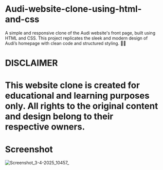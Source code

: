 # Audi-website-clone-using-html-and-css
A simple and responsive clone of the Audi website's front page, built using HTML and CSS. This project replicates the sleek and modern design of Audi’s homepage with clean code and structured styling. 🚗✨


# DISCLAIMER
# This website clone is created for educational and learning purposes only. All rights to the original content and design belong to their respective owners.


# Screenshot
![Screenshot_3-4-2025_10457_](https://github.com/user-attachments/assets/70d0ed77-cd4a-417f-ac5b-3d38f6ac3882)

